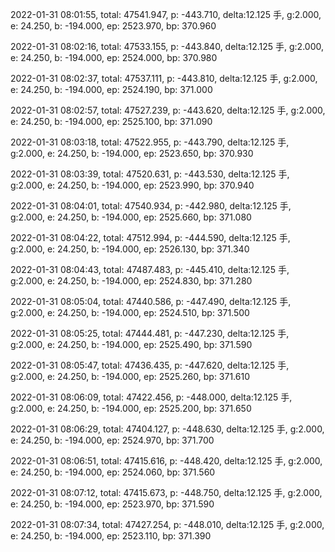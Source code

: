 2022-01-31 08:01:55, total: 47541.947, p: -443.710, delta:12.125 手, g:2.000, e: 24.250, b: -194.000, ep: 2523.970, bp: 370.960

2022-01-31 08:02:16, total: 47533.155, p: -443.840, delta:12.125 手, g:2.000, e: 24.250, b: -194.000, ep: 2524.000, bp: 370.980

2022-01-31 08:02:37, total: 47537.111, p: -443.810, delta:12.125 手, g:2.000, e: 24.250, b: -194.000, ep: 2524.190, bp: 371.000

2022-01-31 08:02:57, total: 47527.239, p: -443.620, delta:12.125 手, g:2.000, e: 24.250, b: -194.000, ep: 2525.100, bp: 371.090

2022-01-31 08:03:18, total: 47522.955, p: -443.790, delta:12.125 手, g:2.000, e: 24.250, b: -194.000, ep: 2523.650, bp: 370.930

2022-01-31 08:03:39, total: 47520.631, p: -443.530, delta:12.125 手, g:2.000, e: 24.250, b: -194.000, ep: 2523.990, bp: 370.940

2022-01-31 08:04:01, total: 47540.934, p: -442.980, delta:12.125 手, g:2.000, e: 24.250, b: -194.000, ep: 2525.660, bp: 371.080

2022-01-31 08:04:22, total: 47512.994, p: -444.590, delta:12.125 手, g:2.000, e: 24.250, b: -194.000, ep: 2526.130, bp: 371.340

2022-01-31 08:04:43, total: 47487.483, p: -445.410, delta:12.125 手, g:2.000, e: 24.250, b: -194.000, ep: 2524.830, bp: 371.280

2022-01-31 08:05:04, total: 47440.586, p: -447.490, delta:12.125 手, g:2.000, e: 24.250, b: -194.000, ep: 2524.510, bp: 371.500

2022-01-31 08:05:25, total: 47444.481, p: -447.230, delta:12.125 手, g:2.000, e: 24.250, b: -194.000, ep: 2525.490, bp: 371.590

2022-01-31 08:05:47, total: 47436.435, p: -447.620, delta:12.125 手, g:2.000, e: 24.250, b: -194.000, ep: 2525.260, bp: 371.610

2022-01-31 08:06:09, total: 47422.456, p: -448.000, delta:12.125 手, g:2.000, e: 24.250, b: -194.000, ep: 2525.200, bp: 371.650

2022-01-31 08:06:29, total: 47404.127, p: -448.630, delta:12.125 手, g:2.000, e: 24.250, b: -194.000, ep: 2524.970, bp: 371.700

2022-01-31 08:06:51, total: 47415.616, p: -448.420, delta:12.125 手, g:2.000, e: 24.250, b: -194.000, ep: 2524.060, bp: 371.560

2022-01-31 08:07:12, total: 47415.673, p: -448.750, delta:12.125 手, g:2.000, e: 24.250, b: -194.000, ep: 2523.970, bp: 371.590

2022-01-31 08:07:34, total: 47427.254, p: -448.010, delta:12.125 手, g:2.000, e: 24.250, b: -194.000, ep: 2523.110, bp: 371.390